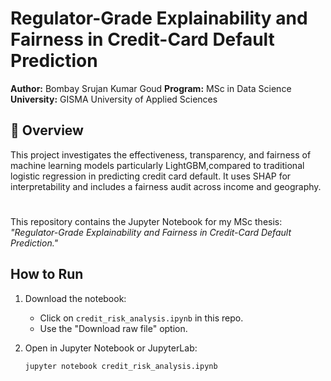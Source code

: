 # Regulator-Grade Explainability and Fairness in Credit-Card Default Prediction

**Author:** Bombay Srujan Kumar Goud 
**Program:** MSc in Data Science  
**University:** GISMA University of Applied Sciences  

## 📄 Overview
This project investigates the effectiveness, transparency, and fairness of machine learning models particularly LightGBM,compared to traditional logistic regression in predicting credit card default. It uses SHAP for interpretability and includes a fairness audit across income and geography.
#
This repository contains the Jupyter Notebook for my MSc thesis:  
*"Regulator-Grade Explainability and Fairness in Credit-Card Default Prediction."*

## How to Run
1. Download the notebook:
   - Click on `credit_risk_analysis.ipynb` in this repo.
   - Use the "Download raw file" option.

2. Open in Jupyter Notebook or JupyterLab:
   ```bash
   jupyter notebook credit_risk_analysis.ipynb
